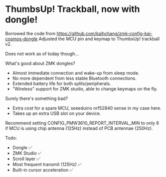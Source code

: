 # ThumbsUp! Trackball, now with dongle!

Borrowed the code from https://github.com/kaihchang/zmk-config-kai-cosmos-dongle
Adjusted the MCU pin and keymap to ThumbsUp! trackball v2.

Does not work as of today though...


What's good about ZMK dongles?<br/>
- Almost immediate connection and wake-up from sleep mode.<br/>
- No more dependent from less stable Bluetooth connections.<br/>
- Extended battery life for both splits/peripherals.<br/>
- "Wireless" support for ZMK studio, able to change keymaps on the fly.<br/>

Surely there's something bad?<br/>
- Extra cost for a spare MCU, seeeduino nrf52840 sense in my case here.<br/>
- Takes up an extra USB slot on your device.

Recommend setting CONFIG_PMW3610_REPORT_INTERVAL_MIN to only 8 if MCU is using chip antenna (125Hz) instead of PCB antennae (250Hz).

Todo:
- Dongle ✅
- ZMK Studio ✅
- Scroll layer ✅
- Most frequent transmit (125Hz) ✅
- Built-in cursor acceleration ✅
